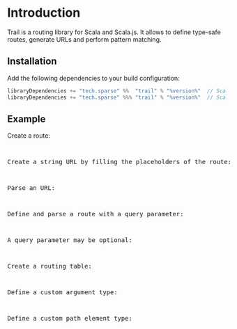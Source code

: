 # Introduction
Trail is a routing library for Scala and Scala.js. It allows to define type-safe routes, generate URLs and perform pattern matching.

## Installation
Add the following dependencies to your build configuration:

```scala
libraryDependencies += "tech.sparse" %%  "trail" % "%version%"  // Scala
libraryDependencies += "tech.sparse" %%% "trail" % "%version%"  // Scala.js
```

## Example
Create a route:
<listing id="route">

Create a string URL by filling the placeholders of the route:
<listing id="url">

Parse an URL:
<listing id="map">

Define and parse a route with a query parameter:
<listing id="query-params">

A query parameter may be optional:
<listing id="query-params-opt">

Create a routing table:
<listing id="parse">

Define a custom argument type:
<listing id="custom-arg">

Define a custom path element type:
<listing id="custom-path-elem">
